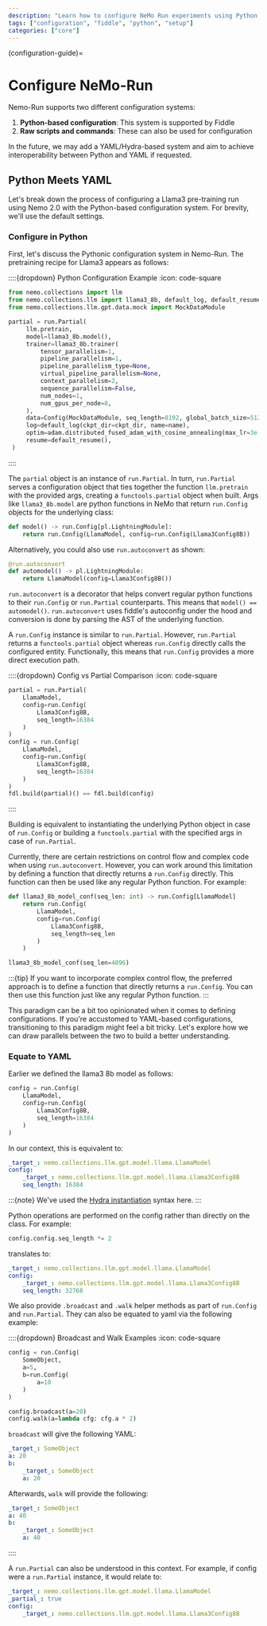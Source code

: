 ```yaml
---
description: "Learn how to configure NeMo Run experiments using Python-based configuration systems with Fiddle, including model, trainer, and data configurations."
tags: ["configuration", "fiddle", "python", "setup"]
categories: ["core"]
---
```


(configuration-guide)=

# Configure NeMo-Run

Nemo-Run supports two different configuration systems:

1. **Python-based configuration**: This system is supported by Fiddle
2. **Raw scripts and commands**: These can also be used for configuration

In the future, we may add a YAML/Hydra-based system and aim to achieve interoperability between Python and YAML if requested.

## Python Meets YAML

Let's break down the process of configuring a Llama3 pre-training run using Nemo 2.0 with the Python-based configuration system. For brevity, we'll use the default settings.

### Configure in Python

First, let's discuss the Pythonic configuration system in Nemo-Run. The pretraining recipe for Llama3 appears as follows:

::::{dropdown} Python Configuration Example
:icon: code-square

```python
from nemo.collections import llm
from nemo.collections.llm import llama3_8b, default_log, default_resume, adam
from nemo.collections.llm.gpt.data.mock import MockDataModule

partial = run.Partial(
     llm.pretrain,
     model=llama3_8b.model(),
     trainer=llama3_8b.trainer(
         tensor_parallelism=1,
         pipeline_parallelism=1,
         pipeline_parallelism_type=None,
         virtual_pipeline_parallelism=None,
         context_parallelism=2,
         sequence_parallelism=False,
         num_nodes=1,
         num_gpus_per_node=8,
     ),
     data=Config(MockDataModule, seq_length=8192, global_batch_size=512, micro_batch_size=1),
     log=default_log(ckpt_dir=ckpt_dir, name=name),
     optim=adam.distributed_fused_adam_with_cosine_annealing(max_lr=3e-4),
     resume=default_resume(),
 )
```
::::

The `partial` object is an instance of `run.Partial`. In turn, `run.Partial` serves a configuration object that ties together the function `llm.pretrain` with the provided args, creating a `functools.partial` object when built. Args like `llama3_8b.model` are python functions in NeMo that return `run.Config` objects for the underlying class:

```python
def model() -> run.Config[pl.LightningModule]:
    return run.Config(LlamaModel, config=run.Config(Llama3Config8B))
```

Alternatively, you could also use `run.autoconvert` as shown:

```python
@run.autoconvert
def automodel() -> pl.LightningModule:
    return LlamaModel(config=Llama3Config8B())
```

`run.autoconvert` is a decorator that helps convert regular python functions to their `run.Config` or `run.Partial` counterparts. This means that `model() == automodel()`. `run.autoconvert` uses fiddle's autoconfig under the hood and conversion is done by parsing the AST of the underlying function.

A `run.Config` instance is similar to `run.Partial`. However, `run.Partial` returns a `functools.partial` object whereas `run.Config` directly calls the configured entity. Functionally, this means that `run.Config` provides a more direct execution path.

::::{dropdown} Config vs Partial Comparison
:icon: code-square

```python
partial = run.Partial(
    LlamaModel,
    config=run.Config(
        Llama3Config8B,
        seq_length=16384
    )
)
config = run.Config(
    LlamaModel,
    config=run.Config(
        Llama3Config8B,
        seq_length=16384
    )
)
fdl.build(partial)() == fdl.build(config)
```
::::

Building is equivalent to instantiating the underlying Python object in case of `run.Config` or building a `functools.partial` with the specified args in case of `run.Partial`.

Currently, there are certain restrictions on control flow and complex code when using `run.autoconvert`. However, you can work around this limitation by defining a function that directly returns a `run.Config` directly. This function can then be used like any regular Python function. For example:

```python
def llama3_8b_model_conf(seq_len: int) -> run.Config[LlamaModel]
    return run.Config(
        LlamaModel,
        config=run.Config(
            Llama3Config8B,
            seq_length=seq_len
        )
    )

llama3_8b_model_conf(seq_len=4096)
```

:::{tip}
If you want to incorporate complex control flow, the preferred approach is to define a function that directly returns a `run.Config`. You can then use this function just like any regular Python function.
:::

This paradigm can be a bit too opinionated when it comes to defining configurations. If you're accustomed to YAML-based configurations, transitioning to this paradigm might feel a bit tricky. Let's explore how we can draw parallels between the two to build a better understanding.

### Equate to YAML

Earlier we defined the llama3 8b model as follows:

```python
config = run.Config(
    LlamaModel,
    config=run.Config(
        Llama3Config8B,
        seq_length=16384
    )
)
```

In our context, this is equivalent to:

```yaml
_target_: nemo.collections.llm.gpt.model.llama.LlamaModel
config:
    _target_: nemo.collections.llm.gpt.model.llama.Llama3Config8B
    seq_length: 16384
```

:::{note}
We've used the [Hydra instantiation](https://hydra.cc/docs/advanced/instantiate_objects/overview/) syntax here.
:::

Python operations are performed on the config rather than directly on the class. For example:

```python
config.config.seq_length *= 2
```

translates to:

```yaml
_target_: nemo.collections.llm.gpt.model.llama.LlamaModel
config:
    _target_: nemo.collections.llm.gpt.model.llama.Llama3Config8B
    seq_length: 32768
```

We also provide `.broadcast` and `.walk` helper methods as part of `run.Config` and `run.Partial`. They can also be equated to yaml via the following example:

::::{dropdown} Broadcast and Walk Examples
:icon: code-square

```python
config = run.Config(
    SomeObject,
    a=5,
    b=run.Config(
        a=10
    )
)

config.broadcast(a=20)
config.walk(a=lambda cfg: cfg.a * 2)
```

`broadcast` will give the following YAML:

```yaml
_target_: SomeObject
a: 20
b:
    _target_: SomeObject
    a: 20
```

Afterwards, `walk` will provide the following:

```yaml
_target_: SomeObject
a: 40
b:
    _target_: SomeObject
    a: 40
```
::::

A `run.Partial` can also be understood in this context. For example, if config were a `run.Partial` instance, it would relate to:

```yaml
_target_: nemo.collections.llm.gpt.model.llama.LlamaModel
_partial_: true
config:
    _target_: nemo.collections.llm.gpt.model.llama.Llama3Config8B
```

